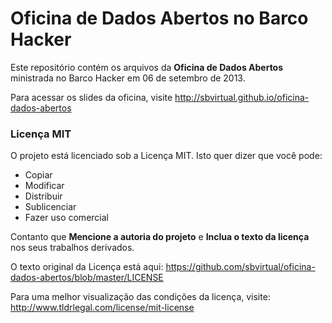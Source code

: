 Oficina de Dados Abertos no Barco Hacker
=====================

Este repositório contém os arquivos da **Oficina de Dados Abertos** ministrada no Barco Hacker em 06 de setembro de 2013.

Para acessar os slides da oficina, visite http://sbvirtual.github.io/oficina-dados-abertos

### Licença MIT

O projeto está licenciado sob a Licença MIT. Isto quer dizer que você pode:

- Copiar
- Modificar
- Distribuir
- Sublicenciar
- Fazer uso comercial

Contanto que **Mencione a autoria do projeto** e **Inclua o texto da licença** nos seus trabalhos derivados.

O texto original da Licença está aqui: https://github.com/sbvirtual/oficina-dados-abertos/blob/master/LICENSE

Para uma melhor visualização das condições da licença, visite: http://www.tldrlegal.com/license/mit-license
